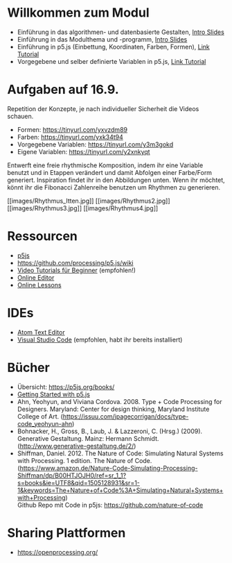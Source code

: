 # Willkommen zum Modul
* Einführung in das algorithmen- und datenbasierte Gestalten, <a href="https://docs.google.com/presentation/d/1CvH7lUmU2S5X55H3V1a02b8hXcXI4cbmQ1nF_xQf3p8">Intro Slides</a>
* Einführung in das Modulthema und -programm, <a href="https://docs.google.com/presentation/d/1CvH7lUmU2S5X55H3V1a02b8hXcXI4cbmQ1nF_xQf3p8">Intro Slides</a>
* Einführung in p5.js (Einbettung, Koordinaten, Farben, Formen), <a href="https://github.com/hzuellig/sfgz-designandcode/blob/main/09092022/introp5.md">Link Tutorial</a>
* Vorgegebene und selber definierte Variablen in p5.js, <a href="https://github.com/hzuellig/sfgz-designandcode/blob/main/09092022/variablen.md">Link Tutorial</a>

# Aufgaben auf 16.9.
Repetition der Konzepte, je nach individueller Sicherheit die Videos schauen. 
* Formen: https://tinyurl.com/yxvzdm89
* Farben: https://tinyurl.com/yxk34t94
* Vorgegebene Variablen: https://tinyurl.com/y3m3gokd
* Eigene Variablen: https://tinyurl.com/y2xnkyqt

Entwerft eine freie rhythmische Komposition, indem ihr eine Variable benutzt und in Etappen verändert und damit Abfolgen einer Farbe/Form generiert. Inspiration findet ihr in den Abbildungen unten. Wenn ihr möchtet, könnt ihr die Fibonacci Zahlenreihe benutzen um Rhythmen zu generieren. 

[[images/Rhythmus_Itten.jpg]]
[[images/Rhythmus2.jpg]]
[[images/Rhythmus3.jpg]]
[[images/Rhythmus4.jpg]]


# Ressourcen
* [p5js](https://p5js.org/) 
* https://github.com/processing/p5.js/wiki
* [Video Tutorials für Beginner](https://www.youtube.com/playlist?list=PLRqwX-V7Uu6Zy51Q-x9tMWIv9cueOFTFA) (empfohlen!)
* [Online Editor](https://editor.p5js.org) 
* [Online Lessons](https://creative-coding.decontextualize.com/)

# IDEs
* [Atom Text Editor](https://atom.io) 
* [Visual Studio Code](https://code.visualstudio.com/Download) (empfohlen, habt ihr bereits installiert)

# Bücher 
* Übersicht: https://p5js.org/books/
* [Getting Started with p5.js](https://www.oreilly.com/library/view/make-getting-started/9781457186769/)
* Ahn, Yeohyun, and Viviana Cordova. 2008. Type + Code Processing for Designers. Maryland: Center for design thinking, Maryland Institute College of Art. (https://issuu.com/jpagecorrigan/docs/type-code_yeohyun-ahn)
* Bohnacker, H., Gross, B., Laub, J. & Lazzeroni, C. (Hrsg.) (2009). Generative Gestaltung. Mainz: Hermann Schmidt.(http://www.generative-gestaltung.de/2/)
* Shiffman, Daniel. 2012. The Nature of Code: Simulating Natural Systems with Processing. 1 edition. The Nature of Code. (https://www.amazon.de/Nature-Code-Simulating-Processing-Shiffman/dp/B00HTJOJH0/ref=sr_1_1?s=books&ie=UTF8&qid=1505128931&sr=1-1&keywords=The+Nature+of+Code%3A+Simulating+Natural+Systems+with+Processing)<br/>
Github Repo mit Code in p5js: https://github.com/nature-of-code

# Sharing Plattformen
* https://openprocessing.org/
